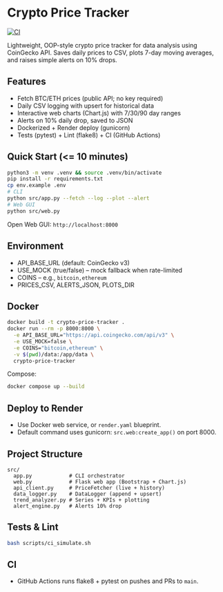 # Crypto Price Tracker

[![CI](https://github.com/nattachaackahat/Crypto_Price_Tracker/actions/workflows/ci.yml/badge.svg)](https://github.com/nattachaackahat/Crypto_Price_Tracker/actions/workflows/ci.yml)

Lightweight, OOP-style crypto price tracker for data analysis using CoinGecko API. Saves daily prices to CSV, plots 7-day moving averages, and raises simple alerts on 10% drops.

## Features
- Fetch BTC/ETH prices (public API; no key required)
- Daily CSV logging with upsert for historical data
- Interactive web charts (Chart.js) with 7/30/90 day ranges
- Alerts on 10% daily drop, saved to JSON
- Dockerized + Render deploy (gunicorn)
- Tests (pytest) + Lint (flake8) + CI (GitHub Actions)

## Quick Start (<= 10 minutes)

```bash
python3 -m venv .venv && source .venv/bin/activate
pip install -r requirements.txt
cp env.example .env
# CLI
python src/app.py --fetch --log --plot --alert
# Web GUI
python src/web.py
```

Open Web GUI: `http://localhost:8000`

## Environment
- API_BASE_URL (default: CoinGecko v3)
- USE_MOCK (true/false) – mock fallback when rate-limited
- COINS – e.g., `bitcoin,ethereum`
- PRICES_CSV, ALERTS_JSON, PLOTS_DIR

## Docker
```bash
docker build -t crypto-price-tracker .
docker run --rm -p 8000:8000 \
  -e API_BASE_URL="https://api.coingecko.com/api/v3" \
  -e USE_MOCK=false \
  -e COINS="bitcoin,ethereum" \
  -v $(pwd)/data:/app/data \
  crypto-price-tracker
```

Compose:
```bash
docker compose up --build
```

## Deploy to Render
- Use Docker web service, or `render.yaml` blueprint.
- Default command uses gunicorn: `src.web:create_app()` on port 8000.

## Project Structure
```
src/
  app.py            # CLI orchestrator
  web.py            # Flask web app (Bootstrap + Chart.js)
  api_client.py     # PriceFetcher (live + history)
  data_logger.py    # DataLogger (append + upsert)
  trend_analyzer.py # Series + KPIs + plotting
  alert_engine.py   # Alerts 10% drop
```

## Tests & Lint
```bash
bash scripts/ci_simulate.sh
```

## CI
- GitHub Actions runs flake8 + pytest on pushes and PRs to `main`.

